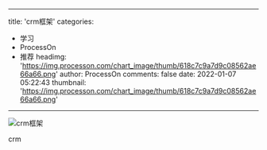 
---
title: 'crm框架'
categories: 
 - 学习
 - ProcessOn
 - 推荐
headimg: 'https://img.processon.com/chart_image/thumb/618c7c9a7d9c08562ae66a66.png'
author: ProcessOn
comments: false
date: 2022-01-07 05:22:43
thumbnail: 'https://img.processon.com/chart_image/thumb/618c7c9a7d9c08562ae66a66.png'
---

<div>   
<img class="thumb" alt="crm框架" src="https://img.processon.com/chart_image/thumb/618c7c9a7d9c08562ae66a66.png" referrerpolicy="no-referrer">
<p>crm</p>  
</div>
            